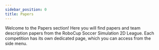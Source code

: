 ```yaml
---
sidebar_position: 0
title: Papers
---
```


Welcome to the Papers section! Here you will find papers and team description papers from the RoboCup Soccer Simulation 2D League. Each competition has its own dedicated page, which you can access from the side menu.
